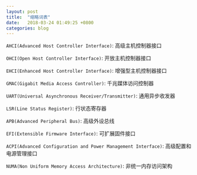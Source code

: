 ```yaml
---
layout: post
title:  "缩略词表"
date:   2018-03-24 01:49:25 +0800
categories: blog 
---
```

`AHCI(Advanced Host Controller Interface)`: 高级主机控制器接口

`OHCI(Open Host Controller Interface)`: 开放主机控制器接口

`EHCI(Enhanced Host Controller Interface)`: 增强型主机控制器接口

`GMAC(Gigabit Media Access Controller)`: 千兆媒体访问控制器

`UART(Universal Asynchronous Receiver/Transmitter)`: 通用异步收发器

`LSR(Line Status Register)`: 行状态寄存器

`APB(Advanced Peripheral Bus)`: 高级外设总线

`EFI(Extensible Firmware Interface)`: 可扩展固件接口

`ACPI(Advanced Configuration and Power Management Interface)`: 高级配置和电源管理接口

`NUMA(Non Uniform Memory Access Architecture)`: 非统一内存访问架构

